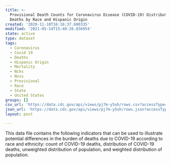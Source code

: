 ```yaml
---
title: >-
  Provisional Death Counts for Coronavirus Disease (COVID-19) Distribution of
  Deaths by Race and Hispanic Origin
created: '2020-11-10T16:16:37.680335'
modified: '2021-05-14T15:40:26.836954'
state: active
type: dataset
tags:
  - Coronavirus
  - Covid 19
  - Deaths
  - Hispanic Origin
  - Mortality
  - Nchs
  - Nvss
  - Provisional
  - Race
  - State
  - United States
groups: []
csv_url: 'https://data.cdc.gov/api/views/pj7m-y5uh/rows.csv?accessType=DOWNLOAD'
json_url: 'https://data.cdc.gov/api/views/pj7m-y5uh/rows.json?accessType=DOWNLOAD'
layout: post

---
```

This data file contains the following indicators that can be used to illustrate potential differences in the burden of deaths due to COVID-19 according to race and ethnicity:
count of COVID-19 deaths, distribution of COVID-19 deaths, unweighted distribution of population, and weighted distribution of population.
